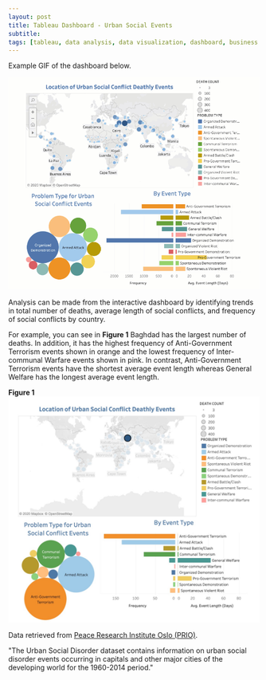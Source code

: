 ```yaml
---
layout: post
title: Tableau Dashboard - Urban Social Events
subtitle:
tags: [tableau, data analysis, data visualization, dashboard, business intelligence]
---
```



Example GIF of the dashboard below.   

![GIF](/assets/img/tableau/tableau.gif)


Analysis can be made from the interactive dashboard by identifying trends in total number of deaths, average length of social conflicts, and frequency of social conflicts by country.    

For example, you can see in **Figure 1** Baghdad has the largest number of deaths. In addition, it has the highest frequency of Anti-Government Terrorism events shown in orange and the lowest frequency of Inter-communal Warfare events shown in pink. In contrast, Anti-Government Terrorism events have the shortest average event length whereas General Welfare has the longest average event length.

**Figure 1**  
![jpeg](/assets/img/tableau/1.jpeg)


Data retrieved from [Peace Research Institute Oslo (PRIO)](https://www.prio.org/Data/Armed-Conflict/Urban-Social-Disorder/).    

"The Urban Social Disorder dataset contains information on urban social disorder events occurring in capitals and other major cities of the developing world for the 1960-2014 period."    
